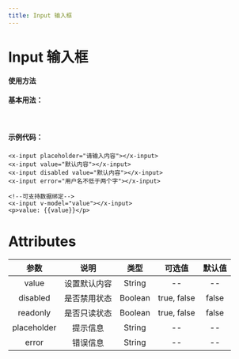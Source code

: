 ```yaml
---
title: Input 输入框
---
```

# Input 输入框

**使用方法**

#### 基本用法：

<ClientOnly>
<input-demo-1></input-demo-1>
</ClientOnly>

<br>

#### 示例代码：

```vue
<x-input placeholder="请输入内容"></x-input>
<x-input value="默认内容"></x-input>
<x-input disabled value="默认内容"></x-input>
<x-input error="用户名不低于两个字"></x-input>

<!--可支持数据绑定-->
<x-input v-model="value"></x-input>
<p>value: {{value}}</p>
```

# Attributes
|参数| 说明 |  类型  | 可选值 | 默认值 |
| :-------------: |:-------------:| :-----:|:-----:|:-----:|
|value| 设置默认内容 | String |--|--
|disabled| 是否禁用状态 | Boolean |true, false|false
|readonly| 是否只读状态 | Boolean |true, false|false
|placeholder| 提示信息 | String |--|--
|error| 错误信息 | String |--|-- 